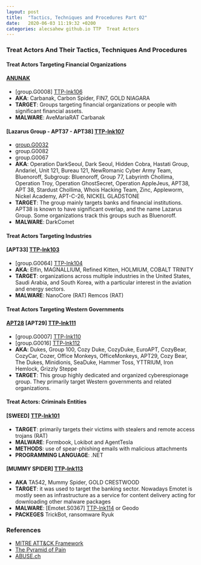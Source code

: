 ```yaml
---
layout: post
title:  "Tactics, Techniques and Procedures Part 02"
date:   2020-06-03 11:19:32 +0200
categories: alecsahew github.io TTP  Treat Actors
---
```


### Treat Actors And Their Tactics, Techniques And Procedures  

#### **Treat Actors Targeting Financial Organizations**
#### [ANUNAK][TTP-lnk105]
* [group.G0008] [TTP-lnk106]
* **AKA**: Carbanak, Carbon Spider, FIN7, GOLD NIAGARA 
* **TARGET**: Groups targeting financial organizations or people with significant financial assets. 
* **MALWARE**: AveMariaRAT Carbanak

#### [Lazarus Group - APT37 - APT38] [TTP-lnk107]
* [group.G0032][TTP-lnk108]
* group.G0082
* group.G0067
* **AKA**: Operation DarkSeoul, Dark Seoul, Hidden Cobra, Hastati Group, Andariel, Unit 121, Bureau 121, NewRomanic Cyber Army Team, Bluenoroff, Subgroup: Bluenoroff, Group 77, Labyrinth Chollima, Operation Troy, Operation GhostSecret, Operation AppleJeus, APT38, APT 38, Stardust Chollima, Whois Hacking Team, Zinc, Appleworm, Nickel Academy, APT-C-26, NICKEL GLADSTONE 
* **TARGET**: The group mainly targets banks and financial institutions. APT38 is known to have significant overlap, and the name Lazarus Group. Some organizations track this groups such as Bluenoroff.
* **MALWARE**: DarkComet 

#### **Treat Actors Targeting Industries** 
#### [APT33] [TTP-lnk103]
* [group.G0064] [TTP-lnk104]
* **AKA**: Elfin, MAGNALLIUM, Refined Kitten, HOLMIUM, COBALT TRINITY 
* **TARGET**: organizations across multiple industries in the United States, Saudi Arabia, and South Korea, with a particular interest in the aviation and energy sectors.
* **MALWARE**: NanoCore (RAT) Remcos (RAT)

#### **Treat Actors Targeting Western Governments**
#### [APT28][TTP-lnk109] [APT29] [TTP-lnk111]
* [group.G0007] [TTP-lnk110]
* [group.G0016] [TTP-lnk112]
* **AKA**: Dukes, Group 100, Cozy Duke, CozyDuke, EuroAPT, CozyBear, CozyCar, Cozer, Office Monkeys, OfficeMonkeys, APT29, Cozy Bear, The Dukes, Minidionis, SeaDuke, Hammer Toss, YTTRIUM, Iron Hemlock, Grizzly Steppe 
* **TARGET**: This group highly dedicated and organized cyberespionage group. They primarily target Western governments and related organizations.

#### **Treat Actors: Criminals Entities**

#### [SWEED] [TTP-lnk101] 
* **TARGET**: primarily targets their victims with stealers and remote access trojans (RAT)
* **MALWARE**: Formbook, Lokibot and AgentTesla 
* **METHODS**: use of spear-phishing emails with malicious attachments
* **PROGRAMMING LANGUAGE**: .NET

#### [MUMMY SPIDER] [TTP-lnk113] 
* **AKA** TA542, Mummy Spider, GOLD CRESTWOOD 
* **TARGET**:  it was used to target the banking sector. Nowadays Emotet is mostly seen as infrastructure as a service for content delivery acting for downloading other malware packages 
* **MALWARE**: [Emotet.S0367] [TTP-lnk114] or Geodo 
* **PACKEGES** TrickBot, ransomware Ryuk


### References 

* [MITRE ATT&CK Framework][TTP-lnk01]
* [The Pyramid of Pain][TTP-lnk02]
* [ABUSE.ch][TTP-lnk03]



[TTP-lnk01]: https://attack.mitre.org/
[TTP-lnk02]: https://detect-respond.blogspot.com/2013/03/the-pyramid-of-pain.html
[TTP-lnk03]: https://bazaar.abuse.ch

[TTP-lnk101]: https://malpedia.caad.fkie.fraunhofer.de/actor/sweed

[TTP-lnk103]: https://malpedia.caad.fkie.fraunhofer.de/actor/apt33
[TTP-lnk104]: https://attack.mitre.org/groups/G0064/

[TTP-lnk105]: https://malpedia.caad.fkie.fraunhofer.de/actor/anunak
[TTP-lnk106]: https://attack.mitre.org/groups/G0008/

[TTP-lnk105]: https://malpedia.caad.fkie.fraunhofer.de/actor/lazarus_group
[TTP-lnk106]: https://attack.mitre.org/groups/G0032/

[TTP-lnk107]: https://malpedia.caad.fkie.fraunhofer.de/actor/lazarus_group
[TTP-lnk108]: https://attack.mitre.org/groups/G0082/

[TTP-lnk109]: https://malpedia.caad.fkie.fraunhofer.de/actor/sofacy
[TTP-lnk110]: https://attack.mitre.org/groups/G0007/

[TTP-lnk111]: https://malpedia.caad.fkie.fraunhofer.de/actor/apt_29
[TTP-lnk112]: https://attack.mitre.org/groups/G0016/



[TTP-lnk113]: https://malpedia.caad.fkie.fraunhofer.de/actor/mummy_spider
[TTP-lnk114]: https://attack.mitre.org/software/S0367/

